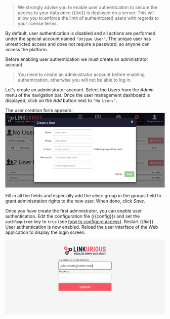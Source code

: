 
> We strongly advise you to enable user authentication to secure the 
access to your data once {{lke}} is deployed on a server. 
This will allow you to enforce the limit of authenticated users with 
regards to your license terms.

By default, user authentication is disabled and all actions are 
performed under the special account named `"Unique User"`. 
The unique user has unrestricted access and does not require a
password, so anyone can access the platform. 

Before enabling user authentication we must create an administrator
account.

> You need to create an administrator account before enabling 
authentication, otherwise you will not be able to log in.

Let's create an administrator account. 
Select the *Users* from the *Admin* menu of the navigation bar. 
Once the user management dashboard is displayed, click on the *Add*
button next to `"No Users"`. 

The user creation form appears:
![user creation form](create-user.png)
 
Fill in all the fields and especially add the `admin` group in the
groups field to grant administration rights to the new user.
When done, click *Save*.

Once you have create the first administrator, you can enable user
authentication.
Edit the configuration file ({{config}}) and set the `authRequired` key to `true` (see [how to configure access](/access)).
Restart {{lke}}.
User authentication is now enabled. 
Reload the user interface of the Web application to display the login
screen.

![login screen](login.png)
